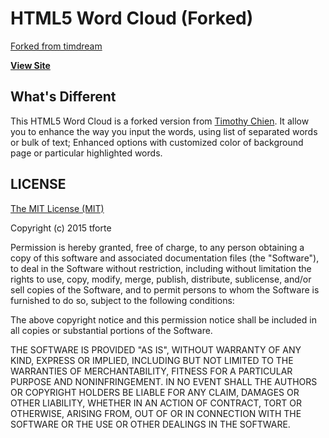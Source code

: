 # HTML5 Word Cloud (Forked)
[Forked from timdream](https://github.com/timdream/wordfreq)

[**View Site**](http://idoenk.github.io/wcloud-lite)


## What's Different
This HTML5 Word Cloud is a forked version from [Timothy Chien](https://github.com/timdream/wordcloud).
It allow you to enhance the way you input the words, using list of separated words or bulk of text; Enhanced options with customized color of background page or particular highlighted words.



## LICENSE
[The MIT License (MIT)](./LICENSE)

Copyright (c) 2015 tforte

Permission is hereby granted, free of charge, to any person obtaining a copy
of this software and associated documentation files (the "Software"), to deal
in the Software without restriction, including without limitation the rights
to use, copy, modify, merge, publish, distribute, sublicense, and/or sell
copies of the Software, and to permit persons to whom the Software is
furnished to do so, subject to the following conditions:

The above copyright notice and this permission notice shall be included in all
copies or substantial portions of the Software.

THE SOFTWARE IS PROVIDED "AS IS", WITHOUT WARRANTY OF ANY KIND, EXPRESS OR
IMPLIED, INCLUDING BUT NOT LIMITED TO THE WARRANTIES OF MERCHANTABILITY,
FITNESS FOR A PARTICULAR PURPOSE AND NONINFRINGEMENT. IN NO EVENT SHALL THE
AUTHORS OR COPYRIGHT HOLDERS BE LIABLE FOR ANY CLAIM, DAMAGES OR OTHER
LIABILITY, WHETHER IN AN ACTION OF CONTRACT, TORT OR OTHERWISE, ARISING FROM,
OUT OF OR IN CONNECTION WITH THE SOFTWARE OR THE USE OR OTHER DEALINGS IN THE
SOFTWARE.

